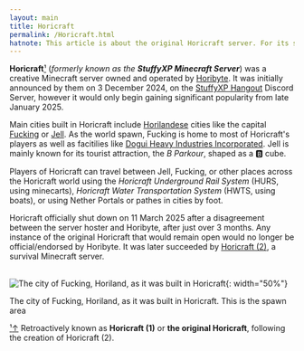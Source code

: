 ```yaml
---
layout: main
title: Horicraft
permalink: /Horicraft.html
hatnote: This article is about the original Horicraft server. For its spiritual successor, see <a href="Horicraft_(2)">Horicraft (2)</a>.
---
```


**Horicraft**[&sup1;](#notec1) (*formerly known as the **StuffyXP Minecraft Server***) was a creative Minecraft server owned and operated by [Horibyte](Horibyte). It was initially announced by them on 3 December 2024, on the [StuffyXP Hangout](StuffyXP_Hangout) Discord Server, however it would only begin gaining significant popularity from late January 2025.

Main cities built in Horicraft include [Horilandese](Horiland) cities like the capital [Fucking](Fucking) or [Jell](Jell). As the world spawn, Fucking is home to most of Horicraft's players as well as facitilies like [Dogui Heavy Industries Incorporated](Dogui_Heavy_Industries_Incorporated). Jell is mainly known for its tourist attraction, the *B Parkour*, shaped as a 🅱️ cube.

Players of Horicraft can travel between Jell, Fucking, or other places across the Horicraft world using the *Horicraft Underground Rail System* (HURS, using minecarts), *Horicraft Water Transportation System* (HWTS, using boats), or using Nether Portals or pathes in cities by foot.

Horicraft officially shut down on 11 March 2025 after a disagreement between the server hoster and Horibyte, after just over 3 months. Any instance of the original Horicraft that would remain open would no longer be official/endorsed by Horibyte. It was later succeeded by [Horicraft (2)](Horicraft_(2)), a survival Minecraft server.

<br>![The city of Fucking, Horiland, as it was built in Horicraft](img/articles/horicraft/spawn.png){: width="50%"}
<p id="caption">The city of Fucking, Horiland, as it was built in Horicraft. This is the spawn area</p>

<p id="note"><a href="#notec1" id="notec1">&sup1;<span></span>&uparrow;</a> Retroactively known as <b>Horicraft (1)</b> or <b>the original Horicraft</b>, following the creation of Horicraft (2).</p>